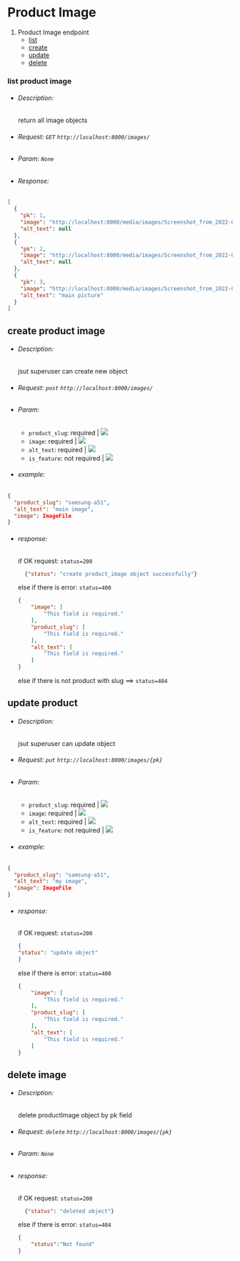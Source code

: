 # Product Image

1. Product Image endpoint
    * [list](#list-category)
    * [create](#create-category)
    * [update](#update-category)
    * [delete](#delete-category)

### list product image

*   ###### Description:
    return all image objects
* ###### Request: `GET`  `http://localhost:8000/images/`
* ###### Param: `None`
* ###### Response:

```json
[
  {
    "pk": 1,
    "image": "http://localhost:8000/media/images/Screenshot_from_2022-06-28_04-31-15.png",
    "alt_text": null
  },
  {
    "pk": 2,
    "image": "http://localhost:8000/media/images/Screenshot_from_2022-06-28_04-31-15.png",
    "alt_text": null
  },
  {
    "pk": 3,
    "image": "http://localhost:8000/media/images/Screenshot_from_2022-06-28_12-54-46_SLnTCw9.png",
    "alt_text": "main picture"
  }
]
```

## create product image

* ###### Description:
  jsut superuser can create new object

* ###### Request: `post`  `http://localhost:8000/images/`
* ###### Param:
    * `product_slug`: required | ![](https://img.shields.io/static/v1?label=&message=string&color=red)
    * `image`: required | ![](https://img.shields.io/static/v1?label=&message=string&color=red)
    * `alt_text`: required | ![](https://img.shields.io/static/v1?label=&message=string&color=red)
    * `is_feature`: not required | ![](https://img.shields.io/static/v1?label=&message=boolean&color=red)
* ###### example:

```json
{
  "product_slug": "samsung-a51",
  "alt_text": "main image",
  "image": ImageFile
}
```

* ###### response:
  if OK request:
  `status=200`
    ```json
      {"status": "create product_image object successfully"}
    ```
  else if there is error:
  `status=400`
    ```json
    {
        "image": [
            "This field is required."
        ],
        "product_slug": [
            "This field is required."
        ],
        "alt_text": [
            "This field is required."
        ]
    }
    ```
  else if there is not product with slug ==> `status=404`

## update product

* ###### Description:
  jsut superuser can update object

* ###### Request: `put`  `http://localhost:8000/images/{pk}`
* ###### Param:
    * `product_slug`: required | ![](https://img.shields.io/static/v1?label=&message=string&color=red)
    * `image`: required | ![](https://img.shields.io/static/v1?label=&message=string&color=red)
    * `alt_text`: required | ![](https://img.shields.io/static/v1?label=&message=string&color=red)
    * `is_feature`: not required | ![](https://img.shields.io/static/v1?label=&message=boolean&color=red)
* ###### example:

```json
{
  "product_slug": "samsung-a51",
  "alt_text": "my image",
  "image": ImageFile
}
```

* ###### response:
  if OK request:
  `status=200`
    ```json
  {
  "status": "update object"
  }
    ```
  else if there is error:
  `status=400`
    ```json
    {
        "image": [
            "This field is required."
        ],
        "product_slug": [
            "This field is required."
        ],
        "alt_text": [
            "This field is required."
        ]
    }
    ```

## delete image

* ###### Description:
  delete productImage object by pk field

* ###### Request: `delete`  `http://localhost:8000/images/{pk}`
* ###### Param: `None`
* ###### response:
  if OK request:
  `status=200`
    ```json
      {"status": "deleted object"}
    ```
  else if there is error:
  `status=404`
    ```json
    {
        "status":"Not found"
    }
    ```